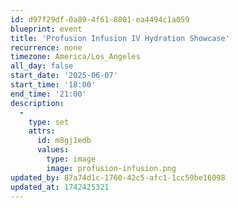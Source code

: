 ```yaml
---
id: d97f29df-0a89-4f61-8801-ea4494c1a059
blueprint: event
title: 'Profusion Infusion IV Hydration Showcase'
recurrence: none
timezone: America/Los_Angeles
all_day: false
start_date: '2025-06-07'
start_time: '18:00'
end_time: '21:00'
description:
  -
    type: set
    attrs:
      id: m8gj1edb
      values:
        type: image
        image: profusion-infusion.png
updated_by: 87a74d1c-1760-42c5-afc1-1cc59be16098
updated_at: 1742425321
---
```

